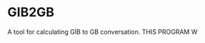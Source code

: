 # GIB2GB
A tool for calculating GİB to GB  conversation.
THIS PROGRAM W
<!--stackedit_data:
eyJoaXN0b3J5IjpbLTE4NDE3NDE1MjZdfQ==
-->